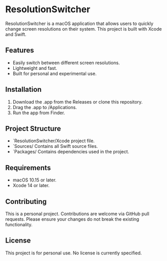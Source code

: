 
# ResolutionSwitcher
ResolutionSwitcher is a macOS application that allows users to quickly change screen resolutions on their system. This project is built with Xcode and Swift.
## Features
- Easily switch between different screen resolutions.
- Lightweight and fast.
- Built for personal and experimental use.
## Installation
1. Download the .app from the Releases or clone this repository.
2. Drag the .app to /Applications.
3. Run the app from Finder.
## Project Structure
- `ResolutionSwitcher/Xcode project file.
- `Sources/ Contains all Swift source files.
- `Packages/ Contains dependencies used in the project.
## Requirements
- macOS 10.15 or later.
- Xcode 14 or later.
## Contributing
This is a personal project. Contributions are welcome via GitHub pull requests. Please ensure your changes do not break the existing functionality.
## License
This project is for personal use. No license is currently specified.
